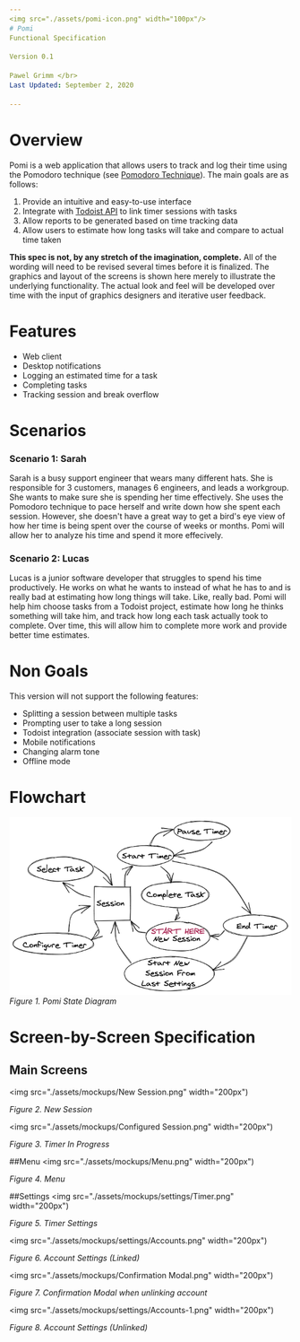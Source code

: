 ```yaml
---
<img src="./assets/pomi-icon.png" width="100px"/>
# Pomi
Functional Specification

Version 0.1

Pawel Grimm </br>
Last Updated: September 2, 2020

---
```

# Overview
Pomi is a web application that allows users to track and log their time using the Pomodoro technique (see [Pomodoro Technique](https://francescocirillo.com/pages/pomodoro-technique
)). The main goals are as follows:

1.	Provide an intuitive and easy-to-use interface
2.	Integrate with [Todoist API](https://developer.todoist.com/sync/v8/) to link timer sessions with tasks 
3.	Allow reports to be generated based on time tracking data
4. Allow users to estimate how long tasks will take and compare to actual time taken

**This spec is not, by any stretch of the imagination, complete.** All of the wording will need to be revised several times before it is finalized. The graphics and layout of the screens is shown here merely to illustrate the underlying functionality. The actual look and feel will be developed over time with the input of graphics designers and iterative user feedback.

# Features

- Web client
- Desktop notifications
- Logging an estimated time for a task
- Completing tasks
- Tracking session and break overflow

# Scenarios
### Scenario 1: Sarah
Sarah is a busy support engineer that wears many different hats. She is responsible for 3 customers, manages 6 engineers, and leads a workgroup. She wants to make sure she is spending her time effectively. She uses the Pomodoro technique to pace herself and write down how she spent each session. However, she doesn't have a great way to get a bird's eye view of how her time is being spent over the course of weeks or months. Pomi will allow her to analyze his time and spend it more effecively.

### Scenario 2: Lucas
Lucas is a junior software developer that struggles to spend his time productively. He works on what he wants to instead of what he has to and is really bad at estimating how long things will take. Like, really bad. Pomi will help him choose tasks from a Todoist project, estimate how long he thinks something will take him, and track how long each task actually took to complete. Over time, this will allow him to complete more work and provide better time estimates.

# Non Goals
This version will not support the following features:

 - Splitting a session between multiple tasks
 - Prompting user to take a long session
 - Todoist integration (associate session with task)
 - Mobile notifications
 - Changing alarm tone
 - Offline mode

# Flowchart
![](assets/pomi-state-diagram.png)
*Figure 1. Pomi State Diagram*

# Screen-by-Screen Specification
## Main Screens
<img src="./assets/mockups/New Session.png" width="200px")</img>

*Figure 2. New Session*

<img src="./assets/mockups/Configured Session.png" width="200px")</img>

*Figure 3. Timer In Progress*

##Menu
<img src="./assets/mockups/Menu.png" width="200px")</img>

*Figure 4. Menu*

##Settings
<img src="./assets/mockups/settings/Timer.png" width="200px")</img>

*Figure 5. Timer Settings*

<img src="./assets/mockups/settings/Accounts.png" width="200px")</img>

*Figure 6. Account Settings (Linked)*

<img src="./assets/mockups/Confirmation Modal.png" width="200px")</img>

*Figure 7. Confirmation Modal when unlinking account*

<img src="./assets/mockups/settings/Accounts-1.png" width="200px")</img>

*Figure 8. Account Settings (Unlinked)*

